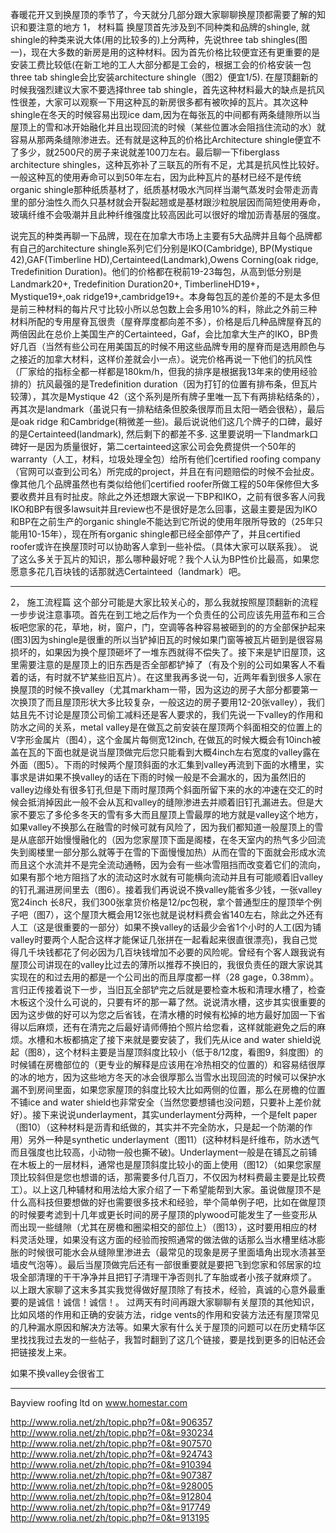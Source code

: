 春暖花开又到换屋顶的季节了，今天就分几部分跟大家聊聊换屋顶都需要了解的知识和要注意的地方
1， 材料篇
换屋顶首先涉及到不同种类和品牌的shingle, 就shingle的种类来说大体(用的比较多的)上分两种，先说three tab shingles(图一)，现在大多数的新房是用的这种材料。因为首先价格比较便宜还有更重要的是安装工费比较低(在新工地的工人大部分都是工会的，根据工会的价格安装一包 three tab shingle会比安装architecture shingle（图2）便宜1/5). 在屋顶翻新的时候我强烈建议大家不要选择three tab shingle，首先这种材料最大的缺点是抗风性很差，大家可以观察一下用这种瓦的新房很多都有被吹掉的瓦片。其次这种shingle在冬天的时候容易出现ice dam,因为在每张瓦的中间都有两条缝隙所以当屋顶上的雪和冰开始融化并且出现回流的时候（某些位置冰会阻挡住流动的水）就容易从那两条缝隙渗进去。还有就是这种瓦的价格比Architecture shingle便宜不了多少，就2500尺的房子来说就差100刀左右。最后聊一下fiberglass architecture shingles，这种瓦弥补了三联瓦的所有不足，尤其是抗风性比较好。一般这种瓦的使用寿命可以到50年左右，因为此种瓦片的基材已经不是传统organic shingle那种纸质基材了，纸质基材吸水汽同样当潮气蒸发时会带走沥青里的部分油性久而久只基材就会开裂起翘或是基材跟沙粒脱层因而简短使用寿命，玻璃纤维不会吸潮并且此种纤维强度比较高因此可以很好的增加沥青基层的强度。

说完瓦的种类再聊一下品牌，现在在加拿大市场上主要有5大品牌并且每个品牌都有自己的architecture shingle系列它们分别是IKO(Cambridge), BP(Mystique 42),GAF(Timberline HD),Certainteed(Landmark),Owens Corning(oak ridge, Tredefinition Duration)。他们的价格都在税前19-23每包，从高到低分别是Landmark20+, Tredefinition Duration20+, TimberlineHD19+，Mystique19+,oak ridge19+,cambridge19+。本身每包瓦的差价差的不是太多但是前三种材料的每片尺寸比较小所以总包数上会多用10%的料，除此之外前三种材料所配的专用屋脊瓦很贵（屋脊厚度都向差不多），价格是后几种品牌屋脊瓦的两倍因此在总价上美国生产的Certainteed，Gaf，会比加拿大生产的IKO，BP贵好几百（当然有些公司在用美国瓦的时候不用这些品牌专用的屋脊而是选用颜色与之接近的加拿大材料，这样价差就会小一点）。说完价格再说一下他们的抗风性（厂家给的指标全都一样都是180km/h，但我的排序是根据我13年来的使用经验排的）抗风最强的是Tredefinition duration（因为打钉的位置有排布条，但瓦片较薄），其次是Mystique 42（这个系列是所有牌子里唯一瓦下有两排粘结条的），再其次是landmark（虽说只有一排粘结条但胶条很厚而且太阳一晒会很粘），最后是oak ridge 和Cambridge(稍微差一些)。最后说说他们这几个牌子的口碑，最好的是Certainteed(landmark), 然后剩下的都差不多. 这里要说明一下landmark口碑好一是因为质量很好，第二certainteed这家公司会免费提供一个50年的warranty（人工，材料，垃圾处理全包）给所有他们certified roofing company（官网可以查到公司名）所完成的project，并且在有问题赔偿的时候不会扯皮。像其他几个品牌虽然也有类似给他们certified roofer所做工程的50年保修但大多要收费并且有时扯皮。除此之外还想跟大家说一下BP和IKO，之前有很多客人问我IKO和BP有很多lawsuit并且review也不是很好是怎么回事，这最主要是因为IKO和BP在之前生产的organic shingle不能达到它所说的使用年限所导致的（25年只能用10-15年），现在所有organic shingle都已经全部停产了，并且certified roofer或许在换屋顶时可以协助客人拿到一些补偿。（具体大家可以联系我）。
说了这么多关于瓦片的知识，那么哪种最好呢？我个人认为BP性价比最高，如果您愿意多花几百块钱的话那就选Certainteed（landmark）吧。

---

2， 施工流程篇
这个部分可能是大家比较关心的，那么我就按照屋顶翻新的流程一步步说注意事项。首先在到工地之后作为一个负责任的公司应该先用蓝布和三合板吧您家的花，草地，树，窗户，门，空调等各种容易被砸到的的方全部保护起来(图3)因为shingle是很重的所以当铲掉旧瓦的时候如果门窗等被瓦片砸到是很容易损坏的，如果因为换个屋顶砸坏了一堆东西就得不偿失了。接下来是铲旧屋顶，这里需要注意的是屋顶上的旧东西是否全部都铲掉了（有及个别的公司如果客人不看着的话，有时就不铲某些旧瓦片）。在这里我再多说一句，近两年看到很多人家在换屋顶的时候不换valley（尤其markham一带，因为这边的房子大部分都要第一次换顶了而且屋顶形状大多比较复杂，一般这边的房子要用12-20张valley），我们姑且先不讨论是屋顶公司偷工减料还是客人要求的，我们先说一下valley的作用和防水之间的关系，metal valley是在做瓦之前安装在屋顶两个斜面相交的位置上的V字形金属片（图4），这个金属片每侧宽12inch, 在做瓦的时候大概会有10inch被盖在瓦的下面也就是说当屋顶做完后您只能看到大概4inch左右宽度的valley露在外面（图5）。下雨的时候两个屋顶斜面的水汇集到valley再流到下面的水槽里，实事求是讲如果不换valley的话在下雨的时候一般是不会漏水的，因为虽然旧的valley边缘处有很多钉孔但是下雨时屋顶两个斜面所留下来的水的冲速在交汇的时候会抵消掉因此一般不会从瓦和valley的缝隙渗进去并顺着旧钉孔漏进去。但是大家不要忘了多伦多冬天的雪有多大而且屋顶上雪最厚的地方就是valley这个地方，如果valley不换那么在融雪的时候可就有风险了，因为我们都知道一般屋顶上的雪是从底部开始慢慢融化的（因为您家屋顶下面是阁楼，在冬天室内的热气多少回流失到阁楼里一部分那么就等于在雪的下面慢慢加热）从而在雪的下面就会形成水流而且这个水流并不是完全流动通畅，因为会有一些冰雪阻挡而改变着它们的流向，如果有那个地方阻挡了水的流动这时水就有可能横向流动并且有可能顺着旧valley的钉孔漏进房间里去（图6）。接着我们再说说不换valley能省多少钱，一张valley宽24inch 长8尺，我们300张拿货价格是12/pc包税，拿个普通型庄的屋顶举个例子吧（图7），这个屋顶大概会用12张也就是说材料费会省140左右，除此之外还有人工（这是很重要的一部分）如果不换valley的话最少会省1个小时的人工(因为铺valley时要两个人配合这样才能保证几张拼在一起看起来很直很漂亮)，我自己觉得几千块钱都花了何必因为几百块钱增加不必要的风险呢。曾经有个客人跟我说有屋顶公司讲现在的valley比过去的薄所以推荐不换旧的，我很负责任的跟大家说其实现在的和过去用的都是一个公司出的而且厚度都一样（28 gage，0.38mm）。言归正传接着说下一步，当旧瓦全部铲完之后就是要检查木板和清理水槽了，检查木板这个没什么可说的，只要有坏的那一幕了然。说说清水槽，这步其实很重要的因为这步做的好可以为您之后省钱，在清水槽的时候有松掉的地方最好加固一下省得以后麻烦，还有在清完之后最好请师傅拍个照片给您看，这样就能避免之后的麻烦。水槽和木板都搞定了接下来就是要安装了，我们先从ice and water shield说起（图8），这个材料主要是当屋顶斜度比较小（低于8/12度，看图9，斜度图）的时候铺在房檐部位的（更专业的解释是应该用在冷热相交的位置的）和容易结很厚的冰的地方，因为这些地方冬天的冰会很厚那么当雪水出现回流的时候可以保护水漏不到房间里面，如果您家屋顶的斜度比较大比如两侧的位置，那么在房檐的位置不铺ice and water shield也非常安全（当然您要想铺也没问题，只要补上差价就好）。接下来说说underlayment，其实underlayment分两种，一个是felt paper（图10）（这种材料是沥青和纸做的，其实并不完全防水，只是起一个防潮的作用）另外一种是synthetic underlayment（图11）(这种材料是纤维布，防水透气而且强度也比较高，小动物一般也撕不破)。Underlayment一般是在铺瓦之前铺在木板上的一层材料，通常也是屋顶斜度比较小的面上使用（图12）（如果您家屋顶比较斜但是您也想谱的话，那需要多付几百刀，不仅因为材料费最主要是比较费工）。以上这几种辅材和用法给大家介绍了一下希望能帮到大家。虽说做屋顶不是什么高科技但要想做的好也需要很多技术和经验，举个简单例子吧，比如在做屋顶的时候要考滤到十几年或更长时间的房子屋顶的plywood可能发生了一些变形从而出现一些缝隙（尤其在房檐和圈梁相交的部位上）（图13），这时要用相应的材料灵活处理，如果没有这方面的经验而按照通常的做法做的话那么当水槽里结冰膨胀的时候很可能水会从缝隙里渗进去（最常见的现象是房子里面墙角出现水渍甚至墙皮气泡等）。最后当屋顶做完后还有一部很重要就是要把飞到您家和邻居家的垃圾全部清理的干干净净并且把钉子清理干净否则扎了车胎或者小孩子就麻烦了。
以上跟大家聊了这末多其实我觉得做好屋顶除了有技术，经验，真诚的心意外最重要的是诚信！诚信！诚信！。
过两天有时间再跟大家聊聊有关屋顶的其他知识，比如风塔的作用和正确的安装方法，ridge vents的作用和安装方法还有屋顶常见的几种漏水原因和解决方法等。如果大家有什么关于屋顶的问题可以在历史精华区里找找我过去发的一些帖子，我暂时翻到了这几个链接，要是找到更多的旧帖还会把链接发上来。

如果不换valley会很省工


---

Bayview roofing ltd  on www.homestar.com

http://www.rolia.net/zh/topic.php?f=0&t=906357
http://www.rolia.net/zh/topic.php?f=0&t=930234
http://www.rolia.net/zh/topic.php?f=0&t=907570
http://www.rolia.net/zh/topic.php?f=0&t=924743
http://www.rolia.net/zh/topic.php?f=0&t=910394
http://www.rolia.net/zh/topic.php?f=0&t=907387
http://www.rolia.net/zh/topic.php?f=0&t=928005
http://www.rolia.net/zh/topic.php?f=0&t=912804
http://www.rolia.net/zh/topic.php?f=0&t=917749
http://www.rolia.net/zh/topic.php?f=0&t=913195
